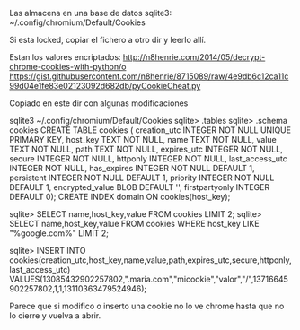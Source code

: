 Las almacena en una base de datos sqlite3: ~/.config/chromium/Default/Cookies

Si esta locked, copiar el fichero a otro dir y leerlo allí.

Estan los valores encriptados:
http://n8henrie.com/2014/05/decrypt-chrome-cookies-with-python/o
https://gist.githubusercontent.com/n8henrie/8715089/raw/4e9db6c12ca11c99d04e1fe83e02123092d682db/pyCookieCheat.py

Copiado en este dir con algunas modificaciones


sqlite3 ~/.config/chromium/Default/Cookies
sqlite> .tables
sqlite> .schema cookies
CREATE TABLE cookies (
creation_utc INTEGER NOT NULL UNIQUE PRIMARY KEY,
host_key TEXT NOT NULL,
name TEXT NOT NULL,
value TEXT NOT NULL,
path TEXT NOT NULL,
expires_utc INTEGER NOT NULL,
secure INTEGER NOT NULL,
httponly INTEGER NOT NULL,
last_access_utc INTEGER NOT NULL,
has_expires INTEGER NOT NULL DEFAULT 1,
persistent INTEGER NOT NULL DEFAULT 1,
priority INTEGER NOT NULL DEFAULT 1,
encrypted_value BLOB DEFAULT '',
firstpartyonly INTEGER DEFAULT 0);
CREATE INDEX domain ON cookies(host_key);

sqlite> SELECT name,host_key,value FROM cookies LIMIT 2;
sqlite> SELECT name,host_key,value FROM cookies WHERE host_key LIKE "%google.com%" LIMIT 2;

sqlite> INSERT INTO cookies(creation_utc,host_key,name,value,path,expires_utc,secure,httponly,last_access_utc) VALUES(13085432902257802,".maria.com","micookie","valor","/",13716645902257802,1,1,13110363479524946);

Parece que si modifico o inserto una cookie no lo ve chrome hasta que no lo cierre y vuelva a abrir.
